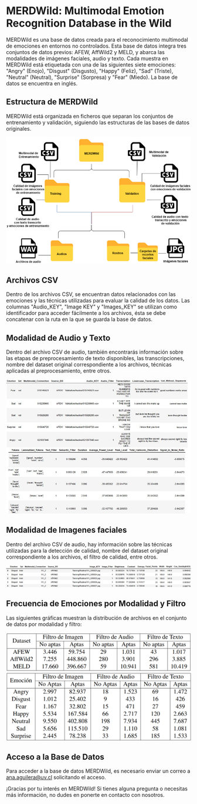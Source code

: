 # MERDWild: Multimodal Emotion Recognition Database in the Wild

MERDWild es una base de datos creada para el reconocimiento multimodal de emociones en entornos no controlados. Esta base de datos integra tres conjuntos de datos previos: AFEW, AffWild2 y MELD, y abarca las modalidades de imágenes faciales, audio y texto. Cada muestra en MERDWild está etiquetada con una de las siguientes siete emociones: "Angry" (Enojo), "Disgust" (Disgusto), "Happy" (Feliz), "Sad" (Triste), "Neutral" (Neutral), "Surprise" (Sorpresa) y "Fear" (Miedo). La base de datos se encuentra en inglés.

## Estructura de MERDWild
MERDWild está organizada en ficheros que separan los conjuntos de entrenamiento y validación, siguiendo las estructuras de las bases de datos originales.

![Estructura de MERDWild](https://github.com/FacundoMartinez/MERDWild/blob/main/Tesis-organizacion%20merdwild.drawio.png)

## Archivos CSV
Dentro de los archivos CSV, se encuentran datos relacionados con las emociones y las técnicas utilizadas para evaluar la calidad de los datos. Las columnas "Audio_KEY", "Image KEY" y "Images_KEY" se utilizan como identificador para acceder fácilmente a los archivos, ésta se debe concatenar con la ruta en la que se guarda la base de datos. 

## Modalidad de Audio y Texto
Dentro del archivo CSV de audio, también encontrarás información sobre las etapas de preprocesamiento de texto disponibles, las transcripciones, nombre del dataset original correspondiente a los archivos, técnicas aplicadas al preprocesamiento, entre otros.

![Ejemplo del archivo CSV de audio y texto](https://github.com/FacundoMartinez/MERDWild/blob/main/audios_csv.png)

## Modalidad de Imagenes faciales
Dentro del archivo CSV de audio, hay información sobre las técnicas utilizadas para la detección de calidad, nombre del dataset original correspondiente a los archivos, el filtro de calidad, entre otros.

![Ejemplo del archivo CSV de imagenes faciales](https://github.com/FacundoMartinez/MERDWild/blob/main/image_csv.png)

## Frecuencia de Emociones por Modalidad y Filtro
Las siguientes gráficas muestran la distribución de archivos en el conjunto de datos por modalidad y filtro:

![Frecuencia de archivos en el dataset por modalidad y filtro](https://github.com/FacundoMartinez/MERDWild/blob/main/frecuencia%20de%20archivos%20en%20dataset%20por%20modalidad%20y%20filtro.png?raw=true)
![Frecuencia de emociones por modalidad y filtro](https://github.com/FacundoMartinez/MERDWild/blob/main/frecuencia%20de%20emociones%20por%20modalidad%20y%20filtro.png?raw=true)

## Acceso a la Base de Datos
Para acceder a la base de datos MERDWild, es necesario enviar un correo a ana.aguilera@uv.cl solicitando el acceso.

¡Gracias por tu interés en MERDWild! Si tienes alguna pregunta o necesitas más información, no dudes en ponerte en contacto con nosotros.

